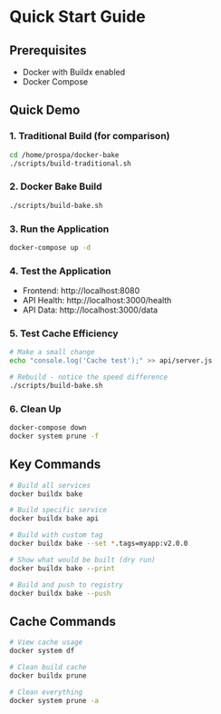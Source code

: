 # Quick Start Guide

## Prerequisites
- Docker with Buildx enabled
- Docker Compose

## Quick Demo

### 1. Traditional Build (for comparison)
```bash
cd /home/prospa/docker-bake
./scripts/build-traditional.sh
```

### 2. Docker Bake Build
```bash
./scripts/build-bake.sh
```

### 3. Run the Application
```bash
docker-compose up -d
```

### 4. Test the Application
- Frontend: http://localhost:8080
- API Health: http://localhost:3000/health
- API Data: http://localhost:3000/data

### 5. Test Cache Efficiency
```bash
# Make a small change
echo "console.log('Cache test');" >> api/server.js

# Rebuild - notice the speed difference
./scripts/build-bake.sh
```

### 6. Clean Up
```bash
docker-compose down
docker system prune -f
```

## Key Commands

```bash
# Build all services
docker buildx bake

# Build specific service
docker buildx bake api

# Build with custom tag
docker buildx bake --set *.tags=myapp:v2.0.0

# Show what would be built (dry run)
docker buildx bake --print

# Build and push to registry
docker buildx bake --push
```

## Cache Commands

```bash
# View cache usage
docker system df

# Clean build cache
docker buildx prune

# Clean everything
docker system prune -a
```
